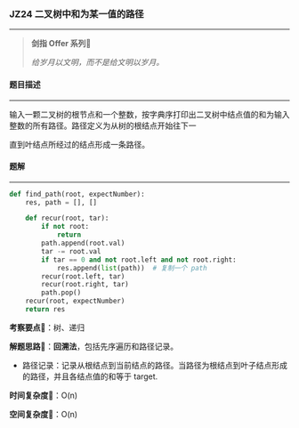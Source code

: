 ### JZ24 二叉树中和为某一值的路径

---



> **剑指 Offer 系列**🌟
>
> *给岁月以文明，而不是给文明以岁月。*



#### 题目描述

---

输入一颗二叉树的根节点和一个整数，按字典序打印出二叉树中结点值的和为输入整数的所有路径。路径定义为从树的根结点开始往下一

直到叶结点所经过的结点形成一条路径。



#### 题解

---

```python
def find_path(root, expectNumber):
    res, path = [], []

    def recur(root, tar):
        if not root:
            return
        path.append(root.val)
        tar -= root.val
        if tar == 0 and not root.left and not root.right:
            res.append(list(path))  # 复制一个 path
        recur(root.left, tar)
        recur(root.right, tar)
        path.pop()
    recur(root, expectNumber)
    return res
```



**考察要点**🍥：树、递归

**解题思路**🍬：**回溯法**，包括先序遍历和路径记录。

- 路径记录：记录从根结点到当前结点的路径。当路径为根结点到叶子结点形成的路径，并且各结点值的和等于 target.



**时间复杂度**🍉：O(n)

**空间复杂度**🍭：O(n)

